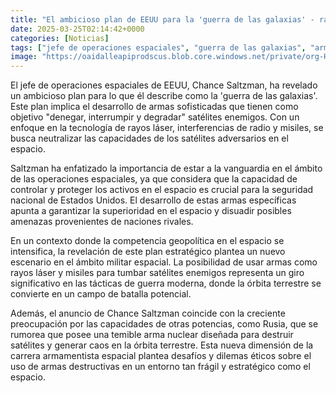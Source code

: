 ```yaml
---
title: "El ambicioso plan de EEUU para la 'guerra de las galaxias' - rayos láser, interferencias de radio y misiles para tumbar satélites"
date: 2025-03-25T02:14:42+0000
categories: [Noticias]
tags: ["jefe de operaciones espaciales", "guerra de las galaxias", "armas sofisticadas", "tecnología de rayos láser", "satélites enemigos", "operaciones espaciales", "seguridad nacional", "competencia geopolítica", "militar espacial", "órbita ter"]
image: "https://oaidalleapiprodscus.blob.core.windows.net/private/org-HKmKxpuNw3Y88lm4EBrIPq0n/user-ZwiCXOggLL8ZNNKE2g7rXFmV/img-5z5LCUVgNy3uQEpW7uDf9ZMt.png?st=2025-03-25T01%3A14%3A42Z&se=2025-03-25T03%3A14%3A42Z&sp=r&sv=2024-08-04&sr=b&rscd=inline&rsct=image/png&skoid=d505667d-d6c1-4a0a-bac7-5c84a87759f8&sktid=a48cca56-e6da-484e-a814-9c849652bcb3&skt=2025-03-24T06%3A51%3A16Z&ske=2025-03-25T06%3A51%3A16Z&sks=b&skv=2024-08-04&sig=s8DlPWJvBSTNdPzCbHuQfi%2ByNyX%2BipcBJWtUjHp6EYI%3D"
---
```


El jefe de operaciones espaciales de EEUU, Chance Saltzman, ha revelado un ambicioso plan para lo que él describe como la 'guerra de las galaxias'. Este plan implica el desarrollo de armas sofisticadas que tienen como objetivo "denegar, interrumpir y degradar" satélites enemigos. Con un enfoque en la tecnología de rayos láser, interferencias de radio y misiles, se busca neutralizar las capacidades de los satélites adversarios en el espacio.

Saltzman ha enfatizado la importancia de estar a la vanguardia en el ámbito de las operaciones espaciales, ya que considera que la capacidad de controlar y proteger los activos en el espacio es crucial para la seguridad nacional de Estados Unidos. El desarrollo de estas armas específicas apunta a garantizar la superioridad en el espacio y disuadir posibles amenazas provenientes de naciones rivales.

En un contexto donde la competencia geopolítica en el espacio se intensifica, la revelación de este plan estratégico plantea un nuevo escenario en el ámbito militar espacial. La posibilidad de usar armas como rayos láser y misiles para tumbar satélites enemigos representa un giro significativo en las tácticas de guerra moderna, donde la órbita terrestre se convierte en un campo de batalla potencial.

Además, el anuncio de Chance Saltzman coincide con la creciente preocupación por las capacidades de otras potencias, como Rusia, que se rumorea que posee una temible arma nuclear diseñada para destruir satélites y generar caos en la órbita terrestre. Esta nueva dimensión de la carrera armamentista espacial plantea desafíos y dilemas éticos sobre el uso de armas destructivas en un entorno tan frágil y estratégico como el espacio.
    